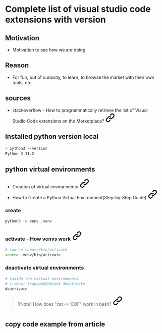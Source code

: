 # Complete list of visual studio code extensions with version

## Motivation

- Motivation to see how we are doing

## Reason

- For fun, out of curiosity, to learn, to browse the market with their own tools, etc.
  
## sources

- stackoverflow - How to programmatically retrieve the list of Visual Studio Code extensions on the Marketplace? [![alt text][1]](https://stackoverflow.com/questions/71742538/how-to-programmatically-retrieve-the-list-of-visual-studio-code-extensions-on-th)

## Installed python version local

```bash
> python3 --version
Python 3.11.2
```

## python virtual environments

- Creation of virtual environments [![alt text][1]](https://docs.python.org/3/library/venv.html)
- How to Create a Python Virtual Environment(Step-by-Step Guide) [![alt text][1]](https://www.geeksforgeeks.org/create-virtual-environment-using-venv-python/)

### create
  
```bash
python3 -m venv .venv
```

### activate - How venvs work [![alt text][1]](https://docs.python.org/3/library/venv.html#how-venvs-workl)

```bash
# source <venv>/bin/activate
source .venv/bin/activate
```

### deactivate virtual environments

```bash
# inside the virtual environments
# (.venv) trapapa@debian$ deactivate
deactivate
```

> [!Note] How does "cat << EOF" work in bash? [![alt text][1]](https://stackoverflow.com/questions/2500436/how-does-cat-eof-work-in-bash)
> <!-- -->
> ```bash
>```
><!-- -->

## copy code example from article

```bash

```

<!--TODO check se https://github.com/MathiasStadler/rust_ib_async/blob/master/PROJECT_PATH.md -->
<!-- Link sign - Don't Found a better way :-( - You know a better method? - send me a email,please -->
[1]: img/link_symbol.svg
